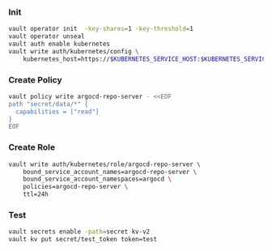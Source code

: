 ### Init

```bash
vault operator init  -key-shares=1 -key-threshold=1
vault operator unseal
vault auth enable kubernetes
vault write auth/kubernetes/config \
    kubernetes_host=https://$KUBERNETES_SERVICE_HOST:$KUBERNETES_SERVICE_PORT
```

### Create Policy

```bash
vault policy write argocd-repo-server - <<EOF
path "secret/data/*" {
  capabilities = ["read"]
}
EOF
```

### Create Role

```bash
vault write auth/kubernetes/role/argocd-repo-server \
    bound_service_account_names=argocd-repo-server \
    bound_service_account_namespaces=argocd \
    policies=argocd-repo-server \
    ttl=24h
```

### Test

```bash
vault secrets enable -path=secret kv-v2
vault kv put secret/test_token token=test
```
